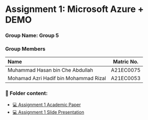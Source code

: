 # Assignment 1: Microsoft Azure + DEMO
### Group Name: Group 5
### Group Members

| Name                                      | Matric No.      |
| :---------------------------------------- | :-------------: |
| Muhammad Hasan bin Che Abdullah           | A21EC0075       |
| Mohamad Azri Hadif bin Mohammad Rizal     | A21EC0053       |

### 📂 Folder content:
* [💻 Assignment 1 Academic Paper](https://github.com/mikhaiIy/Academic-Paper-EIS-2024/blob/main/Group%205/%5BGroup%205%5D%20EIS%20Assignment%201%20(1).pdf)
* [💻 Assignment 1  Slide Presentation](https://github.com/mikhaiIy/Academic-Paper-EIS-2024/blob/main/Group%205/%5BGroup%205%5D%20EIS%20-%20Microsoft%20Azure%20DevOps%20Presentation.pptx)



